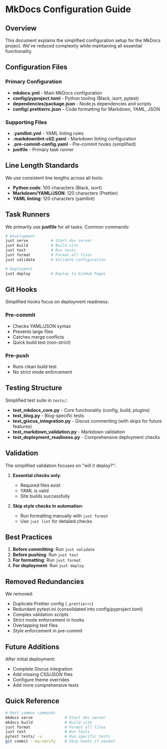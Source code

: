 # MkDocs Configuration Guide

## Overview

This document explains the simplified configuration setup for the MkDocs project. We've reduced complexity while maintaining all essential functionality.

## Configuration Files

### Primary Configuration
- **mkdocs.yml** - Main MkDocs configuration
- **config/pyproject.toml** - Python tooling (Black, isort, pytest)
- **dependencies/package.json** - Node.js dependencies and scripts
- **config/.prettierrc.json** - Code formatting for Markdown, YAML, JSON

### Supporting Files
- **.yamllint.yml** - YAML linting rules
- **.markdownlint-cli2.yaml** - Markdown linting configuration
- **.pre-commit-config.yaml** - Pre-commit hooks (simplified)
- **justfile** - Primary task runner

## Line Length Standards

We use consistent line lengths across all tools:
- **Python code**: 100 characters (Black, isort)
- **Markdown/YAML/JSON**: 120 characters (Prettier)
- **YAML linting**: 120 characters (yamllint)

## Task Runners

We primarily use **justfile** for all tasks. Common commands:

```bash
# Development
just serve          # Start dev server
just build          # Build site
just test           # Run tests
just format         # Format all files
just validate       # Validate configuration

# Deployment
just deploy         # Deploy to GitHub Pages
```

## Git Hooks

Simplified hooks focus on deployment readiness:

### Pre-commit
- Checks YAML/JSON syntax
- Prevents large files
- Catches merge conflicts
- Quick build test (non-strict)

### Pre-push
- Runs clean build test
- No strict mode enforcement

## Testing Structure

Simplified test suite in `tests/`:
- **test_mkdocs_core.py** - Core functionality (config, build, plugins)
- **test_blog.py** - Blog-specific tests
- **test_giscus_integration.py** - Giscus commenting (with skips for future features)
- **test_markdown_validation.py** - Markdown validation
- **test_deployment_readiness.py** - Comprehensive deployment checks

## Validation

The simplified validation focuses on "will it deploy?":

1. **Essential checks only**:
   - Required files exist
   - YAML is valid
   - Site builds successfully

2. **Skip style checks in automation**:
   - Run formatting manually with `just format`
   - Use `just lint` for detailed checks

## Best Practices

1. **Before committing**: Run `just validate` 
2. **Before pushing**: Run `just test`
3. **For formatting**: Run `just format`
4. **For deployment**: Run `just deploy`

## Removed Redundancies

We removed:
- Duplicate Prettier config (`.prettierrc`)
- Redundant pytest.ini (consolidated into config/pyproject.toml)
- Complex validation scripts
- Strict mode enforcement in hooks
- Overlapping test files
- Style enforcement in pre-commit

## Future Additions

After initial deployment:
- Complete Giscus integration
- Add missing CSS/JSON files
- Configure theme overrides
- Add more comprehensive tests

## Quick Reference

```bash
# Most common commands
mkdocs serve              # Start dev server
mkdocs build              # Build site
just format               # Format all files
just test                 # Run tests
pytest tests/ -v          # Run specific tests
git commit --no-verify    # Skip hooks if needed
```